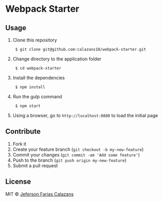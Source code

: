 # Webpack Starter

## Usage

1. Clone this repository

        $ git clone git@github.com:calazans10/webpack-starter.git

2. Change directory to the application folder

        $ cd webpack-starter

3. Install the dependencies

        $ npm install

4. Run the gulp command

        $ npm start

5. Using a browser, go to `http://localhost:8080` to load the initial page

## Contribute

1. Fork it
2. Create your feature branch (`git checkout -b my-new-feature`)
3. Commit your changes (`git commit -am 'Add some feature'`)
4. Push to the branch (`git push origin my-new-feature`)
5. Submit a pull request

## License

MIT © [Jeferson Farias Calazans](http://calazans10.com)
